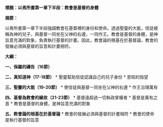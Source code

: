 **標題：以弗所書第一章下半段：教會是基督的身體**

**摘要：**

以弗所書第一章下半段強調教會在基督裡的身份和使命。透過聖靈的大能，信徒被稱為神的兒子，與基督一同坐在父神的右邊，一同作王。教會是基督的身體，是神旨意充滿的對象，負責執行基督的計畫。因此，教會論的根基在於基督論，教會的發展必須與基督的旨意和計畫相符。

**大綱：**

**一、保羅的禱告（16節）**

**二、真知道神（17-18節）**
    * 聖靈幫助信徒認識自己的兒子身份
    * 恩昭的指望

**三、聖靈的大能（19-20節）**
    * 使信徒與基督一同坐在父神的右邊
    * 作王治理萬有

**四、基督為教會的緣故（21-23節）**
    * 基督遠超過一切執政掌權者
    * 基督是萬有之首
    * 教會是基督的身體，是神旨意充滿的對象

**五、教會論的根基在於基督論**
    * 教會的發展必須與基督的計畫相符
    * 教會的使命是執行基督的旨意